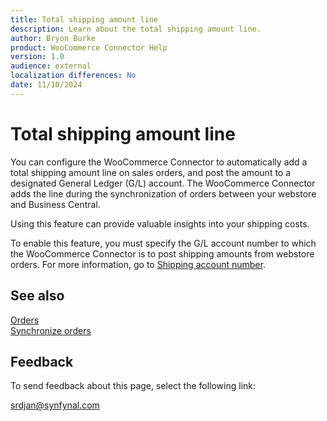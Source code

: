 ```yaml
---
title: Total shipping amount line
description: Learn about the total shipping amount line.
author: Bryon Burke
product: WooCommerce Connector Help
version: 1.0
audience: external
localization differences: No
date: 11/10/2024
---
```


<!-- markdownlint-disable MD006 MD007 MD009 MD024 MD025 MD033 -->
<!--// cspell:ignore  markdownlint allowfullscreen keyframes webstore woocommerce -->

# Total shipping amount line

You can configure the WooCommerce Connector to automatically add a total shipping amount line on sales orders, and post the amount to a designated General Ledger (G/L) account. The WooCommerce Connector adds the line during the synchronization of orders between your webstore and Business Central.

Using this feature can provide valuable insights into your shipping costs.

To enable this feature, you must specify the G/L account number to which the WooCommerce Connector is to post shipping amounts from webstore orders. For more information, go to [Shipping account number](shipping-account-number.md).

## See also

[Orders](orders.md)  
[Synchronize orders](synchronize-orders.md)

## Feedback

To send feedback about this page, select the following link:

[srdjan@synfynal.com](mailto:srdjan@synfynal.com?subject=Documentation%20Feedback%20Product%20Docs:%20total-shipping-amount-line)
